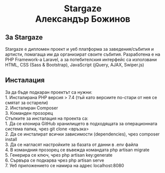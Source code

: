 <h1 align="center">Stargaze</br>Александър Божинов</h1>

## За Stargaze
Stargaze е дипломен проект и уеб платформа за заведения/събития и артисти, помагаща им да организират своите събития. Разработена е на PHP Framework-a Laravel, а за потебителския интерфейс са използвани HTML, CSS (Sass & Bootstrap), JavaScript (jQuery, AJAX, Swiper.js)

## Инсталация
За да бъде подкаран проектът са нужни:
    </br>1. Инсталирана PHP версия > 7.4 (тъй като версиите по-стари от нея се смятат за остарели)
    </br>2. Инсталиран Composer
    </br>3. Команден прозорец</br>
Стъпките за инсталация на проекта са:
    </br>1. Да се клонира GitHub хранилището в подходящата за операционната система папка, чрез git clone <връзка> 
    </br>2. Да се инсталират всички зависимости (dependencies), чрез composer install
    </br>3. Да се нагласят настройките за базата от данни в .env файла
    </br>4. В командния прозорец се въвежда командата php artisan migrate
    </br>5. Генерира се ключ, чрез php artisan key:generate
    </br>6. Сървъра се подкарва чрез php artisan serve
    </br>7. Уеб приложението се намира на адрес localhost:8080